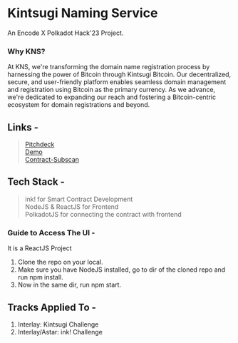# Kintsugi Naming Service 
An Encode X Polkadot Hack'23 Project. 

### Why KNS? 
At KNS, we're transforming the domain name registration process by harnessing the power of Bitcoin through Kintsugi Bitcoin. Our decentralized, secure, and user-friendly platform enables seamless domain management and registration using Bitcoin as the primary currency. As we advance, we're dedicated to expanding our reach and fostering a Bitcoin-centric ecosystem for domain registrations and beyond. <br />

## Links - 
> [Pitchdeck](https://drive.google.com/file/d/1X6G4AuZqwpkd3l1zJfx7URfhuABxSzVQ/view) <br />
> [Demo](https://www.youtube.com/watch?v=XOSgebfi6gM) <br />
> [Contract-Subscan](https://shibuya.subscan.io/wasm_contract/bD5Bj1czhW6tsGaiAbzBbE8vh3BVUzhahPRGC6YeEPvfZzb) <br /> 

## Tech Stack - 
> ink! for Smart Contract Development <br />
> NodeJS & ReactJS for Frontend <br />
> PolkadotJS for connecting the contract with frontend <br />

### Guide to Access The UI - 
It is a ReactJS Project

1) Clone the repo on your local.
2) Make sure you have NodeJS installed, go to dir of the cloned repo and run npm install. 
3) Now in the same dir, run npm start.

## Tracks Applied To - 
1) Interlay: Kintsugi Challenge
2) Interlay/Astar: ink! Challenge
